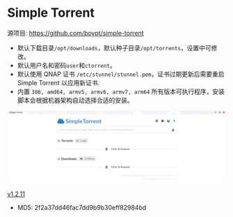 # Simple Torrent

源项目: <https://github.com/boypt/simple-torrent>

- 默认下载目录`/opt/downloads`，默认种子目录`/opt/torrents`，设置中可修改。
- 默认用户名和密码`user`和`ctorrent`。
- 默认使用 QNAP 证书 `/etc/stunnel/stunnel.pem`，证书过期更新后需要重启 Simple Torrent 以应用新证书.
- 内置 `386, amd64, armv5, armv6, armv7, arm64` 所有版本可执行程序，安装脚本会根据机器架构自动选择合适的安装。

![simpletorrent](/simple-torrent/simpletorrent.png)

[v1.2.11](/simple-torrent/build/simpletorrent_1.2.11.qpkg)

- MD5: 2f2a37dd46fac7dd9b9b30eff82984bd
